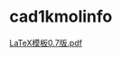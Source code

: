 # cad1kmolinfo
[LaTeX模板0.7版.pdf](https://github.com/mdecourse/4072pj1/tree/master/LaTeX模板/LaTeX模板0.7版.pdf)
